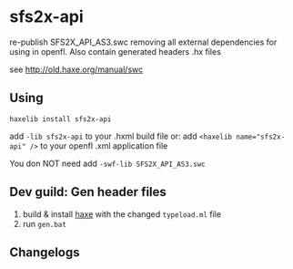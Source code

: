 # sfs2x-api
re-publish SFS2X_API_AS3.swc removing all external dependencies for using in openfl. Also contain generated headers .hx files

see http://old.haxe.org/manual/swc

## Using
```
haxelib install sfs2x-api
```

add `-lib sfs2x-api` to your .hxml build file
or: add `<haxelib name="sfs2x-api" />` to your openfl .xml application file

You don NOT need add `-swf-lib SFS2X_API_AS3.swc`

## Dev guild: Gen header files
1. build & install [haxe](https://github.com/HaxeFoundation/haxe/) with the changed `typeload.ml` file
2. run `gen.bat`

## Changelogs
